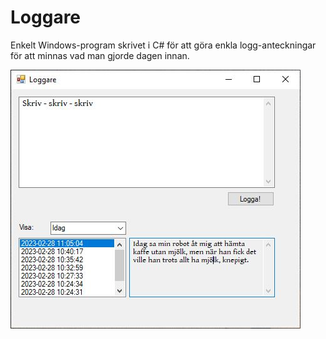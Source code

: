 # Loggare

Enkelt Windows-program skrivet i C# för att göra enkla logg-anteckningar för att minnas vad man gjorde dagen innan.

![Skärmbild](/images/screenshot.jpg?raw=true "Skärmbild av Loggare")


